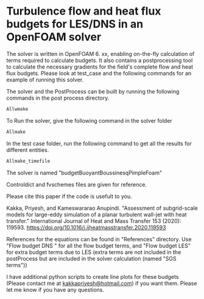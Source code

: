 Turbulence flow and heat flux budgets for LES/DNS in an OpenFOAM solver
=====================================================================

The solver is written in OpenFOAM 6. xx, enabling on-the-fly calculation of terms required to calculate budgets. It also contains a postprocessing tool to calculate the necessary gradients for the field's complete flow and heat flux budgets. Please look at test_case and the following commands for an example of running this solver.


The solver and the PostProcess can be built by running the following commands in the post process directory.

```bash
Allwmake
```



To Run the solver, give the following command in the solver folder

```bash
Allmake
```


In the test case folder, run the following command to get all the results for different entities. 

```bash
Allmake_timefile
```

The solver is named "budgetBuoyantBoussinesqPimpleFoam" 

Controldict and fvschemes files are given for reference.

Please cite this paper if the code is usefult to you.

Kakka, Priyesh, and Kameswararao Anupindi. "Assessment of subgrid-scale models for large-eddy simulation of a planar turbulent wall-jet with heat transfer." International Journal of Heat and Mass Transfer 153 (2020): 119593. https://doi.org/10.1016/j.ijheatmasstransfer.2020.119593

References for the equations can be found in "References" directory. Use "Flow budget DNS " for all the flow budget terms, and "Flow budget LES" for extra budget terms due to LES (extra terms are not included in the postProcess but are included in the solver calculation (named "SGS terms"))

I have additional python scripts to create line plots for these budgets (Please contact me at kakkapriyesh@hotmail.com) if you want them. 
Please let me know
if you have any questions. 
